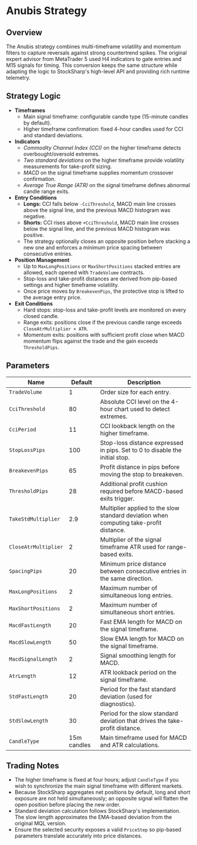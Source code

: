 # Anubis Strategy

## Overview
The Anubis strategy combines multi-timeframe volatility and momentum filters to capture reversals against strong countertrend spikes. The original expert advisor from MetaTrader 5 used H4 indicators to gate entries and M15 signals for timing. This conversion keeps the same structure while adapting the logic to StockSharp's high-level API and providing rich runtime telemetry.

## Strategy Logic
- **Timeframes**
  - Main signal timeframe: configurable candle type (15-minute candles by default).
  - Higher timeframe confirmation: fixed 4-hour candles used for CCI and standard deviations.
- **Indicators**
  - *Commodity Channel Index (CCI)* on the higher timeframe detects overbought/oversold extremes.
  - *Two standard deviations* on the higher timeframe provide volatility measurements for take-profit sizing.
  - *MACD* on the signal timeframe supplies momentum crossover confirmation.
  - *Average True Range (ATR)* on the signal timeframe defines abnormal candle range exits.
- **Entry Conditions**
  - **Longs:** CCI falls below `-CciThreshold`, MACD main line crosses above the signal line, and the previous MACD histogram was negative.
  - **Shorts:** CCI rises above `+CciThreshold`, MACD main line crosses below the signal line, and the previous MACD histogram was positive.
  - The strategy optionally closes an opposite position before stacking a new one and enforces a minimum price spacing between consecutive entries.
- **Position Management**
  - Up to `MaxLongPositions` or `MaxShortPositions` stacked entries are allowed, each opened with `TradeVolume` contracts.
  - Stop-loss and take-profit distances are derived from pip-based settings and higher timeframe volatility.
  - Once price moves by `BreakevenPips`, the protective stop is lifted to the average entry price.
- **Exit Conditions**
  - Hard stops: stop-loss and take-profit levels are monitored on every closed candle.
  - Range exits: positions close if the previous candle range exceeds `CloseAtrMultiplier × ATR`.
  - Momentum exits: positions with sufficient profit close when MACD momentum flips against the trade and the gain exceeds `ThresholdPips`.

## Parameters
| Name | Default | Description |
| --- | --- | --- |
| `TradeVolume` | 1 | Order size for each entry. |
| `CciThreshold` | 80 | Absolute CCI level on the 4-hour chart used to detect extremes. |
| `CciPeriod` | 11 | CCI lookback length on the higher timeframe. |
| `StopLossPips` | 100 | Stop-loss distance expressed in pips. Set to 0 to disable the initial stop. |
| `BreakevenPips` | 65 | Profit distance in pips before moving the stop to breakeven. |
| `ThresholdPips` | 28 | Additional profit cushion required before MACD-based exits trigger. |
| `TakeStdMultiplier` | 2.9 | Multiplier applied to the slow standard deviation when computing take-profit distance. |
| `CloseAtrMultiplier` | 2 | Multiplier of the signal timeframe ATR used for range-based exits. |
| `SpacingPips` | 20 | Minimum price distance between consecutive entries in the same direction. |
| `MaxLongPositions` | 2 | Maximum number of simultaneous long entries. |
| `MaxShortPositions` | 2 | Maximum number of simultaneous short entries. |
| `MacdFastLength` | 20 | Fast EMA length for MACD on the signal timeframe. |
| `MacdSlowLength` | 50 | Slow EMA length for MACD on the signal timeframe. |
| `MacdSignalLength` | 2 | Signal smoothing length for MACD. |
| `AtrLength` | 12 | ATR lookback period on the signal timeframe. |
| `StdFastLength` | 20 | Period for the fast standard deviation (used for diagnostics). |
| `StdSlowLength` | 30 | Period for the slow standard deviation that drives the take-profit distance. |
| `CandleType` | 15m candles | Main timeframe used for MACD and ATR calculations. |

## Trading Notes
- The higher timeframe is fixed at four hours; adjust `CandleType` if you wish to synchronize the main signal timeframe with different markets.
- Because StockSharp aggregates net positions by default, long and short exposure are not held simultaneously; an opposite signal will flatten the open position before placing the new order.
- Standard deviation calculation follows StockSharp's implementation. The slow length approximates the EMA-based deviation from the original MQL version.
- Ensure the selected security exposes a valid `PriceStep` so pip-based parameters translate accurately into price distances.
